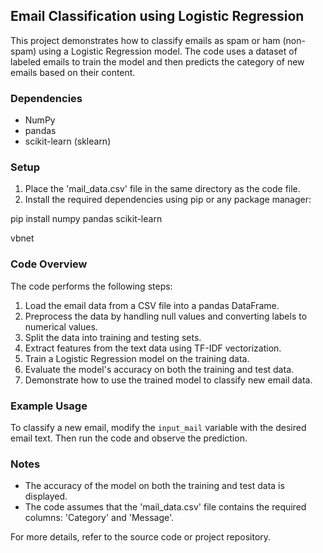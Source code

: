 ## Email Classification using Logistic Regression

This project demonstrates how to classify emails as spam or ham (non-spam) using a Logistic Regression model. The code uses a dataset of labeled emails to train the model and then predicts the category of new emails based on their content.

### Dependencies
- NumPy
- pandas
- scikit-learn (sklearn)

### Setup
1. Place the 'mail_data.csv' file in the same directory as the code file.
2. Install the required dependencies using pip or any package manager:

pip install numpy pandas scikit-learn

vbnet


### Code Overview
The code performs the following steps:
1. Load the email data from a CSV file into a pandas DataFrame.
2. Preprocess the data by handling null values and converting labels to numerical values.
3. Split the data into training and testing sets.
4. Extract features from the text data using TF-IDF vectorization.
5. Train a Logistic Regression model on the training data.
6. Evaluate the model's accuracy on both the training and test data.
7. Demonstrate how to use the trained model to classify new email data.

### Example Usage
To classify a new email, modify the `input_mail` variable with the desired email text. Then run the code and observe the prediction.

### Notes
- The accuracy of the model on both the training and test data is displayed.
- The code assumes that the 'mail_data.csv' file contains the required columns: 'Category' and 'Message'.

For more details, refer to the source code or project repository.
